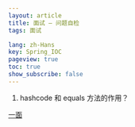 ```yaml
---
layout: article
title: 面试 — 问题自检
tags: 面试

lang: zh-Hans
key: Spring_IOC
pageview: true
toc: true
show_subscribe: false
---
```



1. hashcode 和 equals 方法的作用？

[一面](https://www.nowcoder.com/discuss/205034?type=2&order=0&pos=7&page=1)